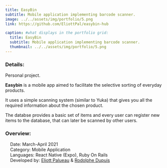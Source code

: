 ```yaml
---
title: EasyBin
subtitle: Mobile application implementing barcode scanner.
image: ../../assets/img/portfolio/5.png
link: https://github.com/EliottPal/easybin-hub

caption: #what displays in the portfolio grid:
  title: EasyBin
  subtitle: Mobile application implementing barcode scanner.
  thumbnail: ../../assets/img/portfolio/5.png
---
```

### Details: 
Personal project.  

**Easybin** is a mobile app aimed to facilitate the selective sorting of everyday products.

It uses a simple scanning system (similar to Yuka) that gives you all the required information about the chosen product.  

The databse provides a basic set of items and every user can register new items to the database, that can later be scanned by other users.

### Overview:  
&nbsp;&nbsp;&nbsp;&nbsp;Date: March-April 2021  
&nbsp;&nbsp;&nbsp;&nbsp;Category: Mobile Application  
&nbsp;&nbsp;&nbsp;&nbsp;Languages: React Native (Expo), Ruby On Rails  
&nbsp;&nbsp;&nbsp;&nbsp;Developed by: [Eliott Palueau](https://github.com/EliottPal) & [Rodolphe Dupuis](https://github.com/rodolphedps)  
